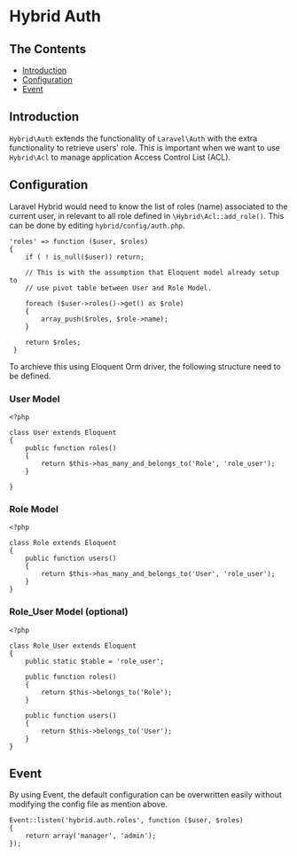 # Hybrid Auth

## The Contents

- [Introduction](#introduction)
- [Configuration](#configuration)
- [Event](#event)

<a name="introduction"></a>
## Introduction

`Hybrid\Auth` extends the functionality of `Laravel\Auth` with the extra functionality to retrieve users' role. This is important when we want to use `Hybrid\Acl` to manage application Access Control List (ACL).

<a name="configuration"></a>
## Configuration

Laravel Hybrid would need to know the list of roles (name) associated to the current user, in relevant to all role defined in `\Hybrid\Acl::add_role()`. This can be done by editing `hybrid/config/auth.php`.

    'roles' => function ($user, $roles)
	{
		if ( ! is_null($user)) return;
		
		// This is with the assumption that Eloquent model already setup to 
		// use pivot table between User and Role Model.
		
		foreach ($user->roles()->get() as $role)
		{
			array_push($roles, $role->name);
		}

		return $roles;
	 }

To archieve this using Eloquent Orm driver, the following structure need to be defined.

### User Model

	<?php
	
	class User extends Eloquent 
	{
		public function roles()
		{
			return $this->has_many_and_belongs_to('Role', 'role_user');
		}
	
	}

### Role Model

	<?php

	class Role extends Eloquent 
	{
		public function users()
		{
			return $this->has_many_and_belongs_to('User', 'role_user');
		}
	}

### Role_User Model (optional)

	<?php

	class Role_User extends Eloquent
	{
		public static $table = 'role_user';

		public function roles()
		{
			return $this->belongs_to('Role');
		}

		public function users()
		{
			return $this->belongs_to('User');
		}
	}


<a name="event"></a>
## Event

By using Event, the default configuration can be overwritten easily without modifying the config file as mention above.

	Event::listen('hybrid.auth.roles', function ($user, $roles)
	{
		return array('manager', 'admin');
	});

